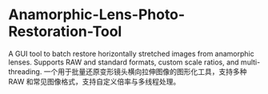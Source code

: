 # Anamorphic-Lens-Photo-Restoration-Tool
A GUI tool to batch restore horizontally stretched images from anamorphic lenses. Supports RAW and standard formats, custom scale ratios, and multi-threading. 一个用于批量还原变形镜头横向拉伸图像的图形化工具，支持多种 RAW 和常见图像格式，支持自定义倍率与多线程处理。
